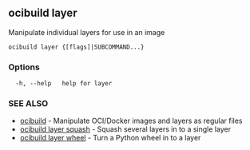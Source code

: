 ## ocibuild layer

Manipulate individual layers for use in an image

```
ocibuild layer {[flags]|SUBCOMMAND...}
```

### Options

```
  -h, --help   help for layer
```

### SEE ALSO

* [ocibuild](ocibuild.md)	 - Manipulate OCI/Docker images and layers as regular files
* [ocibuild layer squash](ocibuild_layer_squash.md)	 - Squash several layers in to a single layer
* [ocibuild layer wheel](ocibuild_layer_wheel.md)	 - Turn a Python wheel in to a layer

